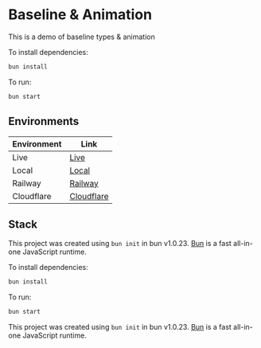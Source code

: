 # Baseline & Animation

This is a demo of baseline types & animation

To install dependencies:

```bash
bun install
```

To run:

```bash
bun start
```

## Environments

| Environment | Link                                      |
| ----------- | ----------------------------------------- |
| Live        | [Live](https://baseline.gotpop.co)        |
| Local       | [Local](http://localhost:2000)            |
| Railway     | [Railway](https://railway.app/dashboard)  |
| Cloudflare  | [Cloudflare](https://dash.cloudflare.com) |

## Stack

This project was created using `bun init` in bun v1.0.23. [Bun](https://bun.sh) is a fast all-in-one JavaScript runtime.

To install dependencies:

```bash
bun install
```

To run:

```bash
bun start
```

This project was created using `bun init` in bun v1.0.23. [Bun](https://bun.sh) is a fast all-in-one JavaScript runtime.
